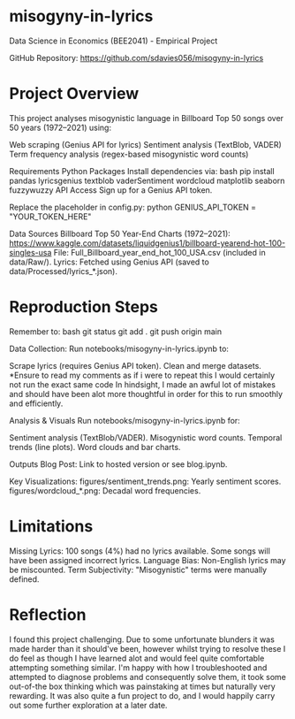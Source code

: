 # misogyny-in-lyrics
Data Science in Economics (BEE2041) - Empirical Project

GitHub Repository: https://github.com/sdavies056/misogyny-in-lyrics

# Project Overview
This project analyses misogynistic language in Billboard Top 50 songs over 50 years (1972–2021) using:

Web scraping (Genius API for lyrics)
Sentiment analysis (TextBlob, VADER)
Term frequency analysis (regex-based misogynistic word counts)

Requirements
Python Packages
Install dependencies via:
bash
pip install pandas lyricsgenius textblob vaderSentiment wordcloud matplotlib seaborn fuzzywuzzy 
API Access
Sign up for a Genius API token.

Replace the placeholder in config.py:
python
GENIUS_API_TOKEN = "YOUR_TOKEN_HERE"

Data Sources
Billboard Top 50 Year-End Charts (1972–2021):
https://www.kaggle.com/datasets/liquidgenius1/billboard-yearend-hot-100-singles-usa
File: Full_Billboard_year_end_hot_100_USA.csv (included in data/Raw/).
Lyrics: Fetched using Genius API (saved to data/Processed/lyrics_*.json).

# Reproduction Steps
Remember to:
bash
 git status
 git add .
 git push origin main

Data Collection:
Run notebooks/misogyny-in-lyrics.ipynb to:

Scrape lyrics (requires Genius API token).
Clean and merge datasets.
*Ensure to read my comments as if i were to repeat this I would certainly not run the exact same code
In hindsight, I made an awful lot of mistakes and should have been alot more thoughtful in order for this 
to run smoothly and efficiently. 

Analysis & Visuals
Run notebooks/misogyny-in-lyrics.ipynb for:

Sentiment analysis (TextBlob/VADER).
Misogynistic word counts.
Temporal trends (line plots).
Word clouds and bar charts.

Outputs
Blog Post: Link to hosted version or see blog.ipynb.

Key Visualizations:
figures/sentiment_trends.png: Yearly sentiment scores.
figures/wordcloud_*.png: Decadal word frequencies.

# Limitations
Missing Lyrics: 100 songs (4%) had no lyrics available.
Some songs will have been assigned incorrect lyrics. 
Language Bias: Non-English lyrics may be miscounted.
Term Subjectivity: "Misogynistic" terms were manually defined.


# Reflection 
I found this project challenging. Due to some unfortunate blunders it was made harder than it should've been, 
however whilst trying to resolve these I do feel as though I have learned alot and would feel quite comfortable 
attempting something similar. I'm happy with how I troubleshooted and attempted to diagnose problems and consequently
solve them, it took some out-of-the box thinking which was painstaking at times but naturally very rewarding. It was also
quite a fun project to do, and I would happily carry out some further exploration at a later date. 